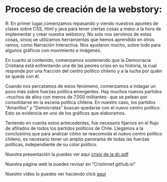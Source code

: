 # Proceso de creación de la webstory:

R: En primer lugar,comenzamos repasando y viendo nuestros apuntes de clases sobre CSS, html y java para tener ciertas cosas a mano a la hora de implementar y crear nuestra webstory. No solo nos servimos de estas cosas, sinoq ue utilizamos herramientas que hemos aprendido en otros ramos, como Narración Interactiva. Nos ayudaron mucho, sobre todo para algunos gráficos con movimiento e imágenes.

En cuanto al contenido, comenzamos sosteniendo que la Democracia Cristiana está enfrentando una de las peores crisis en su historia, la cual responde por una fracción del centro político chileno y a la lucha por quién se queda con él.

Cuando nos percatamos de estos fenómeno, comenzamos a indagar un poco más sobre fuerzas política emergentes. Hay muchos nuevos partidos -muchos de ellos con menos de 7.000 militantes- que se pelean por consolidarse en la escena política chilena. En nuestro caso, los partidos "Amarillos" y "Demócratas" buscan quedarse con el nuevo centro político. Esto se evidencia en uno de los gráficos que elaboramos.

Teniendo en cuenta estos antecedentes, fue necesario fijarnos en el flujo de afiliados de todos los partidos políticos de Chile. Llegamos a la conclusiónq que para analizar cómo se reacomoda el nuevo centro político chileno, es necesario tener un amplio panorama de todas las fuerzas políticas, independiente de su color político.

Nuestra presentación la puedes ver aqui [crisis de la dc.pdf](https://github.com/Cristinnef/Grupo-DC/files/13520715/crisis.de.la.dc.pdf)

Nuestra página web la puedes revisar en "Cristinnef.github.io"

Nuestro video lo puedes ver haciendo click [aqui](https://www.youtube.com/watch?v=9fjGQiKQAgg&ab_channel=CristinneFrancois)
